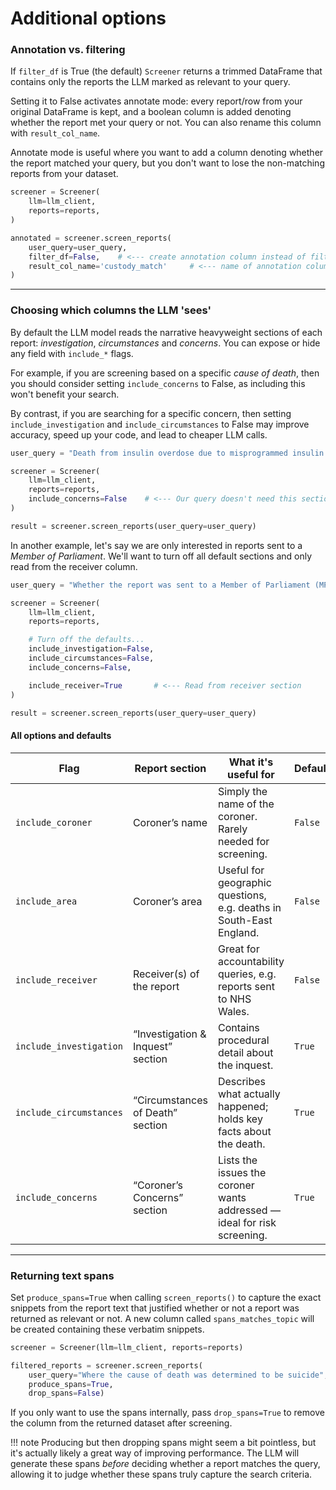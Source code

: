 # Additional options

### Annotation vs. filtering

If `filter_df` is True (the default) `Screener` returns a trimmed DataFrame that contains only the reports the LLM marked as relevant to your query.

Setting it to False activates annotate mode: every report/row from your original DataFrame is kept, and a boolean column is added denoting whether the report met your query or not. You can also rename this column with `result_col_name`.

Annotate mode is useful where you want to add a column denoting whether the report matched your query, but you don't want to lose the non-matching reports from your dataset.


```py
screener = Screener(
    llm=llm_client,
    reports=reports,
)

annotated = screener.screen_reports(
    user_query=user_query,
    filter_df=False,    # <--- create annotation column instead of filtering
    result_col_name='custody_match'     # <--- name of annotation column
)
```

---

### Choosing which columns the LLM 'sees'

By default the LLM model reads the narrative heavyweight sections of each report: *investigation*, *circumstances* and *concerns*. You can expose or hide any field with `include_*` flags.

For example, if you are screening based on a specific *cause of death*, then you should consider setting `include_concerns` to False, as including this won't benefit your search.

By contrast, if you are searching for a specific concern, then setting `include_investigation` and `include_circumstances` to False may improve accuracy, speed up your code, and lead to cheaper LLM calls.

```py
user_query = "Death from insulin overdose due to misprogrammed insulin pumps."

screener = Screener(
    llm=llm_client,
    reports=reports,
    include_concerns=False    # <--- Our query doesn't need this section
)

result = screener.screen_reports(user_query=user_query)
```

In another example, let's say we are only interested in reports sent to a *Member of Parliament*. We'll want to turn off all default sections and only read from the receiver column.

```py
user_query = "Whether the report was sent to a Member of Parliament (MP)"

screener = Screener(
    llm=llm_client,
    reports=reports,

    # Turn off the defaults...
    include_investigation=False,
    include_circumstances=False,
    include_concerns=False,

    include_receiver=True       # <--- Read from receiver section
)

result = screener.screen_reports(user_query=user_query)
```

#### All options and defaults

<table>
  <thead>
    <tr>
      <th style="width:22%">Flag</th>
      <th>Report section</th>
      <th>What it's useful for</th>
      <th>Default</th>
    </tr>
  </thead>
  <tbody>
    <tr>
      <td><code>include_coroner</code></td>
      <td>Coroner’s name</td>
      <td>Simply the name of the coroner. Rarely needed for screening.</td>
      <td><code>False</code></td>
    </tr>
    <tr>
      <td><code>include_area</code></td>
      <td>Coroner’s area</td>
      <td>Useful for geographic questions, e.g.&nbsp;deaths in South-East England.</td>
      <td><code>False</code></td>
    </tr>
    <tr>
      <td><code>include_receiver</code></td>
      <td>Receiver(s) of the report</td>
      <td>Great for accountability queries, e.g. reports sent to NHS Wales.</td>
      <td><code>False</code></td>
    </tr>
    <tr>
      <td><code>include_investigation</code></td>
      <td>“Investigation &amp; Inquest” section</td>
      <td>Contains procedural detail about the inquest.</td>
      <td><code>True</code></td>
    </tr>
    <tr>
      <td><code>include_circumstances</code></td>
      <td>“Circumstances of Death” section</td>
      <td>Describes what actually happened; holds key facts about the death.</td>
      <td><code>True</code></td>
    </tr>
    <tr>
      <td><code>include_concerns</code></td>
      <td>“Coroner’s Concerns” section</td>
      <td>Lists the issues the coroner wants addressed — ideal for risk screening.</td>
      <td><code>True</code></td>
    </tr>
  </tbody>
</table>

---

### Returning text spans

Set `produce_spans=True` when calling `screen_reports()` to capture the exact snippets from the report text that justified whether or not a report was returned as relevant or not. A new column called `spans_matches_topic` will be created containing these verbatim snippets. 

```python
screener = Screener(llm=llm_client, reports=reports)

filtered_reports = screener.screen_reports(
    user_query="Where the cause of death was determined to be suicide", 
    produce_spans=True, 
    drop_spans=False)

```

If you only want to use the spans internally, pass `drop_spans=True` to remove the column from the returned dataset after screening.

!!! note
    Producing but then dropping spans might seem a bit pointless, but it's actually likely a great way of improving performance. The LLM will generate these spans *before* deciding whether a report matches the query, allowing it to judge whether these spans truly capture the search criteria.